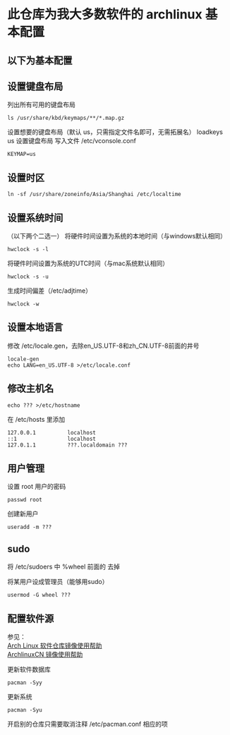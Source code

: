 # 此仓库为我大多数软件的 archlinux 基本配置

## 以下为基本配置


## 设置键盘布局
列出所有可用的键盘布局
```
ls /usr/share/kbd/keymaps/**/*.map.gz
```
设置想要的键盘布局（默认 us，只需指定文件名即可，无需拓展名）
loadkeys us
设置键盘布局
写入文件 /etc/vconsole.conf
```
KEYMAP=us
```


## 设置时区
```
ln -sf /usr/share/zoneinfo/Asia/Shanghai /etc/localtime
```

## 设置系统时间
（以下两个二选一）
将硬件时间设置为系统的本地时间（与windows默认相同）
```
hwclock -s -l
```
将硬件时间设置为系统的UTC时间（与mac系统默认相同）
```
hwclock -s -u
```

生成时间偏差（/etc/adjtime）
```
hwclock -w
```


## 设置本地语言
修改 /etc/locale.gen，去除en_US.UTF-8和zh_CN.UTF-8前面的井号
```
locale-gen
echo LANG=en_US.UTF-8 >/etc/locale.conf
```


## 修改主机名
```
echo ??? >/etc/hostname
```
在 /etc/hosts 里添加
```
127.0.0.1          localhost
::1                localhost
127.0.1.1          ???.localdomain ???
```


## 用户管理
设置 root 用户的密码
```
passwd root
```
创建新用户
```
useradd -m ???
```


## sudo
将 /etc/sudoers 中 %wheel 前面的 去掉

将某用户设成管理员（能够用sudo）
```
usermod -G wheel ???
```

## 配置软件源
参见：  
[Arch Linux 软件仓库镜像使用帮助](https://mirrors.tuna.tsinghua.edu.cn/help/archlinux/)  
[ArchlinuxCN 镜像使用帮助](https://mirrors.tuna.tsinghua.edu.cn/help/archlinuxcn/)  


更新软件数据库
```
pacman -Syy
```
更新系统
```
pacman -Syu
```

开启别的仓库只需要取消注释 /etc/pacman.conf 相应的项


